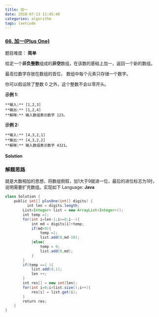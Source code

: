 ```yaml
---
title: 加一
date: 2018-07-13 11:45:48
categories: algorithm
tags: leetcode
---
```

### [66\. 加一(Plus One)](https://leetcode-cn.com/problems/plus-one/description/)

题目难度： **简单**



给定一个**非负整数**组成的**非空**数组，在该数的基础上加一，返回一个新的数组。

最高位数字存放在数组的首位， 数组中每个元素只存储一个数字。

你可以假设除了整数 0 之外，这个整数不会以零开头。

**示例 1:**

```
**输入:** [1,2,3]
**输出:** [1,2,4]
**解释:** 输入数组表示数字 123。
```

**示例 2:**

```
**输入:** [4,3,2,1]
**输出:** [4,3,2,2]
**解释:** 输入数组表示数字 4321。
```



#### Solution

### 解题思路
就是大数相加的思想，将数组倒叙，加1大于9就进一位，最后的进位标志为1时，说明需要扩充数组。实现如下
Language: **Java**

```java
class Solution {
    public int[] plusOne(int[] digits) {
          int len = digits.length;
        List<Integer> list = new ArrayList<Integer>();
        int temp =1;
        for(int i=len-1;i>=0;i--){
            int md = digits[i]+temp;
            if(md>9){
                temp =1;
                list.add(0,md-10);
            }else{
                temp = 0;
                list.add(0,md);
            }
        }
        if(temp ==1 ){
            list.add(0,1);
            len ++;
        }
        int res[] = new int[len];
        for(int i=0;i<list.size();i++){
            res[i] = list.get(i);
        }
        return res;
    }
}
```